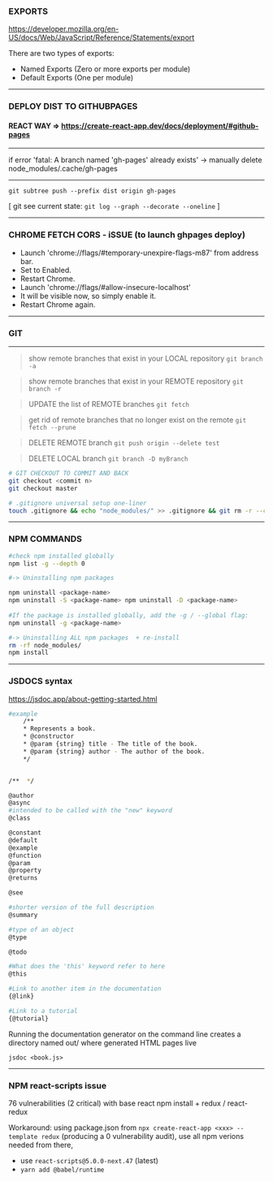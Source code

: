 
### EXPORTS 
https://developer.mozilla.org/en-US/docs/Web/JavaScript/Reference/Statements/export

There are two types of exports:

- Named Exports (Zero or more exports per module)
- Default Exports (One per module)

----

### DEPLOY DIST TO GITHUBPAGES
#### REACT WAY => https://create-react-app.dev/docs/deployment/#github-pages
-----------
if error 'fatal: A branch named 'gh-pages' already exists' 
-> manually delete node_modules/.cache/gh-pages

-----------
` git subtree push --prefix dist origin gh-pages `

[ git see current state: ` git log --graph --decorate --oneline ` ]

---
### CHROME FETCH CORS - iSSUE (to launch ghpages deploy)

- Launch 'chrome://flags/#temporary-unexpire-flags-m87' from address bar.
- Set to Enabled.
- Restart Chrome.
- Launch 'chrome://flags/#allow-insecure-localhost'
- It will be visible now, so simply enable it.
- Restart Chrome again.

----

### GIT 
---
> show remote branches that exist in your LOCAL repository
`git branch -a`

> show remote branches that exist in your REMOTE repository
`git branch -r` 

>  UPDATE the list of REMOTE branches
`git fetch`

> get rid of remote branches that no longer exist on the remote
`git fetch --prune` 

> DELETE REMOTE branch
`git push origin --delete test`

> DELETE LOCAL branch
`git branch -D myBranch` 

```bash 
# GIT CHECKOUT TO COMMIT AND BACK
git checkout <commit n>
git checkout master

# .gitignore universal setup one-liner
touch .gitignore && echo "node_modules/" >> .gitignore && git rm -r --cached node_modules ; git status

```

----


### NPM COMMANDS
```bash
#check npm installed globally
npm list -g --depth 0

#-> Uninstalling npm packages

npm uninstall <package-name>
npm uninstall -S <package-name> npm uninstall -D <package-name>
    
#If the package is installed globally, add the -g / --global flag:
npm uninstall -g <package-name>

#-> Uninstalling ALL npm packages  + re-install
rm -rf node_modules/
npm install

```

----



### JSDOCS syntax
https://jsdoc.app/about-getting-started.html

```bash
#example
    /**
    * Represents a book.
    * @constructor
    * @param {string} title - The title of the book.
    * @param {string} author - The author of the book.
    */


/**  */

@author
@async
#intended to be called with the "new" keyword
@class 

@constant
@default 
@example
@function 
@param
@property 
@returns

@see

#shorter version of the full description
@summary

#type of an object
@type

@todo

#What does the 'this' keyword refer to here
@this

#Link to another item in the documentation
{@link}

#Link to a tutorial
{@tutorial}


```


Running the documentation generator on the command line
 creates a directory named out/
 where generated HTML pages live 

``` jsdoc <book.js> ```

---
### NPM react-scripts issue
76 vulnerabilities (2 critical) with base react npm install + redux / react-redux

Workaround:
using package.json from `npx create-react-app <xxx> --template redux` (producing a 0 vulnerability audit), use all npm verions needed from there,

+ use `react-scripts@5.0.0-next.47` (latest)
+ `yarn add @babel/runtime`

